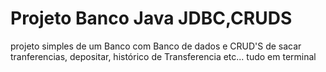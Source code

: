 # Projeto Banco Java JDBC,CRUDS
projeto simples de um Banco com Banco de dados e CRUD'S de sacar tranferencias, depositar, histórico de Transferencia etc... tudo em terminal
